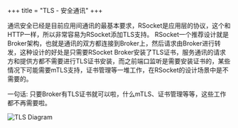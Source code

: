 +++
title = "TLS - 安全通讯"
+++

通讯安全已经是目前应用间通讯的最基本要求，RSocket是应用层的协议，这个和HTTP一样，所以非常容易为RSocket添加TLS支持。
RSocket一个推荐设计就是Broker架构，也就是通讯的双方都连接到Broker上，然后请求由Broker进行转发，这种设计的好处是只需要RSocket Broker安装了TLS证书，服务通讯的请求方和提供方都不需要进行TLS证书安装，而之前端口监听是需要安装证书的，某些情况下可能需要mTLS支持，证书管理等一堆工作，在RSocket的设计场景中是不需要的。

一句话: 只要Broker有TLS证书就可以啦，什么mTLS、证书管理等等，这些工作都不再需要啦。

![TLS Diagram](/images/security/tls.png)

